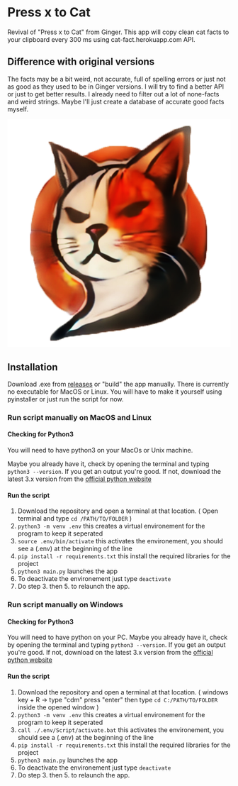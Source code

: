 
# Press x to Cat
Revival of "Press x to Cat" from Ginger. This app will copy clean cat facts to your clipboard every 300 ms using cat-fact.herokuapp.com API. 
## Difference with original versions
The facts may be a bit weird, not accurate, full of spelling errors or just not as good as they used to be in Ginger versions. I will try to find a better API or just to get better results. I already need to filter out a lot of none-facts and weird strings. Maybe I'll just create a database of accurate good facts myself.

![alt text](https://github.com/nexuma/pressxtocat/blob/main/logo.png?raw=true)
## Installation
Download .exe from [releases](https://github.com/nexuma/pressxtocat/releases/tag/stable) or "build" the app manually.
There is currently no executable for MacOS or Linux. You will have to make it yourself using pyinstaller or just run the script for now.


### Run script manually on MacOS and Linux
#### Checking for Python3
You will need to have python3 on your MacOs or Unix machine. 

Maybe you already have it, check by opening the terminal and typing ```python3 --version```. If you get an output you're good. If not, download the latest 3.x version from the [official python website](https://www.python.org/downloads/)
#### Run the script
1. Download the repository and open a terminal at that location. ( Open terminal and type ```cd /PATH/TO/FOLDER``` )
2. ```python3 -m venv .env``` this creates a virtual environement for the program to keep it seperated
3. ```source .env/bin/activate``` this activates the environement, you should see a (.env) at the beginning of the line
4. ```pip install -r requirements.txt``` this install the required libraries for the project
5. ```python3 main.py``` launches the app
6. To deactivate the environement just type ```deactivate```
7. Do step 3. then 5. to relaunch the app.

### Run script manually on Windows 
#### Checking for Python3
You will need to have python on your PC. Maybe you already have it, check by opening the terminal and typing ```python3 --version```. If you get an output you're good. If not, download on the latest 3.x version from the [official python website](https://www.python.org/downloads/)
#### Run the script
1. Download the repository and open a terminal at that location. ( windows key + R -> type "cdm" press "enter" then type ```cd C:/PATH/TO/FOLDER``` inside the opened window )
2. ```python3 -m venv .env``` this creates a virtual environement for the program to keep it seperated
3. ```call ./.env/Script/activate.bat``` this activates the environement, you should see a (.env) at the beginning of the line
4. ```pip install -r requirements.txt``` this install the required libraries for the project
5. ```python3 main.py``` launches the app
6. To deactivate the environement just type ```deactivate```
7. Do step 3. then 5. to relaunch the app.


